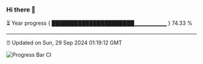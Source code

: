 ### Hi there 👋

⏳ Year progress { ██████████████████████▁▁▁▁▁▁▁▁ } 74.33 %

---

⏰ Updated on Sun, 29 Sep 2024 01:19:12 GMT

![Progress Bar CI](https://github.com/JuvenileQ/Progress-Bar-CI/workflows/main/badge.svg)
